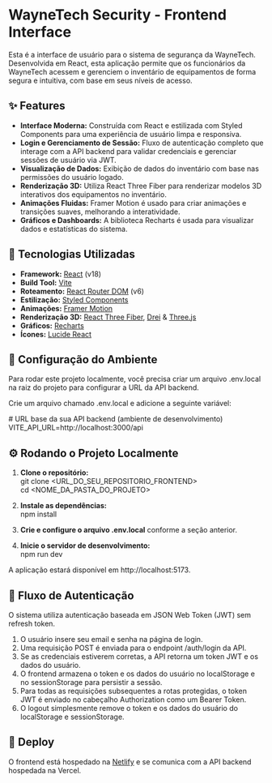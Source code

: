 # **WayneTech Security \- Frontend Interface**

Esta é a interface de usuário para o sistema de segurança da WayneTech. Desenvolvida em React, esta aplicação permite que os funcionários da WayneTech acessem e gerenciem o inventário de equipamentos de forma segura e intuitiva, com base em seus níveis de acesso.

## **✨ Features**

* **Interface Moderna:** Construída com React e estilizada com Styled Components para uma experiência de usuário limpa e responsiva.  
* **Login e Gerenciamento de Sessão:** Fluxo de autenticação completo que interage com a API backend para validar credenciais e gerenciar sessões de usuário via JWT.  
* **Visualização de Dados:** Exibição de dados do inventário com base nas permissões do usuário logado.  
* **Renderização 3D:** Utiliza React Three Fiber para renderizar modelos 3D interativos dos equipamentos no inventário.  
* **Animações Fluidas:** Framer Motion é usado para criar animações e transições suaves, melhorando a interatividade.  
* **Gráficos e Dashboards:** A biblioteca Recharts é usada para visualizar dados e estatísticas do sistema.

## **🚀 Tecnologias Utilizadas**

* **Framework:** [React](https://react.dev/) (v18)  
* **Build Tool:** [Vite](https://vitejs.dev/)  
* **Roteamento:** [React Router DOM](https://reactrouter.com/) (v6)  
* **Estilização:** [Styled Components](https://styled-components.com/)  
* **Animações:** [Framer Motion](https://www.framer.com/motion/)  
* **Renderização 3D:** [React Three Fiber](https://docs.pmnd.rs/react-three-fiber/getting-started/introduction), [Drei](https://github.com/pmndrs/drei) & [Three.js](https://threejs.org/)  
* **Gráficos:** [Recharts](https://recharts.org/)  
* **Ícones:** [Lucide React](https://lucide.dev/)

## **🔧 Configuração do Ambiente**

Para rodar este projeto localmente, você precisa criar um arquivo .env.local na raiz do projeto para configurar a URL da API backend.

Crie um arquivo chamado .env.local e adicione a seguinte variável:

\# URL base da sua API backend (ambiente de desenvolvimento)  
VITE\_API\_URL=http://localhost:3000/api

## **⚙️ Rodando o Projeto Localmente**

1. **Clone o repositório:**  
   git clone \<URL\_DO\_SEU\_REPOSITORIO\_FRONTEND\>  
   cd \<NOME\_DA\_PASTA\_DO\_PROJETO\>

2. **Instale as dependências:**  
   npm install

3. **Crie e configure o arquivo .env.local** conforme a seção anterior.  
4. **Inicie o servidor de desenvolvimento:**  
   npm run dev

A aplicação estará disponível em http://localhost:5173.

## **🔐 Fluxo de Autenticação**

O sistema utiliza autenticação baseada em JSON Web Token (JWT) sem refresh token.

1. O usuário insere seu email e senha na página de login.  
2. Uma requisição POST é enviada para o endpoint /auth/login da API.  
3. Se as credenciais estiverem corretas, a API retorna um token JWT e os dados do usuário.  
4. O frontend armazena o token e os dados do usuário no localStorage e no sessionStorage para persistir a sessão.  
5. Para todas as requisições subsequentes a rotas protegidas, o token JWT é enviado no cabeçalho Authorization como um Bearer Token.  
6. O logout simplesmente remove o token e os dados do usuário do localStorage e sessionStorage.

## **🚀 Deploy**

O frontend está hospedado na [Netlify](https://www.netlify.com/) e se comunica com a API backend hospedada na Vercel.